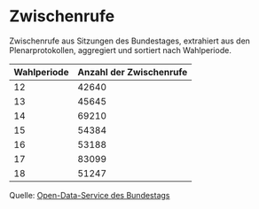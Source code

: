 # Zwischenrufe
Zwischenrufe aus Sitzungen des Bundestages, extrahiert aus den Plenarprotokollen, aggregiert und sortiert nach Wahlperiode. 

| Wahlperiode | Anzahl der Zwischenrufe |
|-------------|-------------------------|
| 12 | 42640 |
| 13 | 45645 |
| 14 | 69210 |
| 15 | 54384 |
| 16 | 53188 |
| 17 | 83099 |
| 18 | 51247 |

Quelle: [Open-Data-Service des Bundestags](https://www.bundestag.de/services/opendata)